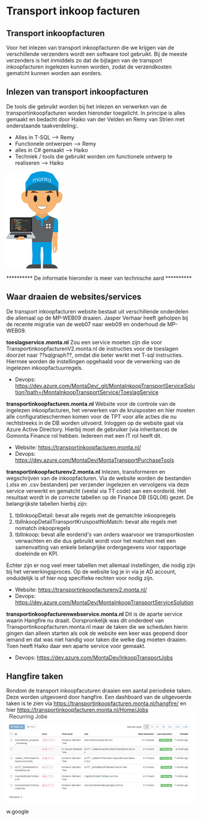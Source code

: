 # Transport inkoop facturen

## Transport inkoopfacturen
Voor het inlezen van transport inkoopfacturen die we krijgen van de verschillende verzenders wordt een software tool gebruikt. Bij de meeste verzenders is het inmiddels zo dat de bijlagen van de transport inkoopfacturen ingelezen kunnen worden, zodat de verzendkosten gematcht kunnen worden aan eorders.

## Inlezen van transport inkoopfacturen
De tools die gebruikt worden bij het inlezen en verwerken van de transportinkoopfacturen worden hieronder toegelicht. In principe is alles gemaakt en bedacht door Haiko van der Velden en Remy van Strien met onderstaande taakverdeling:.

- Alles in T-SQL --> Remy
- Functionele ontwerpen --> Remy
- alles in C# gemaakt --> Haiko
- Techniek / tools die gebruikt worden om functionele ontwerp te realiseren --> Haiko




![Afdeling - IT - man.png](../../../Attachments/Afdeling%20-%20IT%20-%20man-07f21249-e7c6-4c07-bf45-5879591915a2.png)

********** De informatie hieronder is meer van technische aard **********

## Waar draaien de websites/services
De transport inkoopfacturen website bestaat uit verschillende onderdelen die allemaal op de MP-WEB09 draaien. Jasper Verhaar heeft geholpen bij de recente migratie van de web07 naar web09 en onderhoud de MP-WEB09.

**toeslagservice.monta.nl**
Zou een service moeten zijn die voor TransportinkoopfacturenV2.monta.nl de instructies voor de toeslagen doorzet naar ??sqlgraph??, omdat die beter werkt met T-sql instructies. Hiermee worden de instellingen opgehaald voor de verwerking van de ingelezen inkoopfactuurregels.
- Devops: https://dev.azure.com/MontaDev/_git/MontaInkoopTransportServiceSolution?path=/MontaInkoopTransportService/ToeslagService

**transportinkoopfacturen.monta.nl**
Website voor de controle van de ingelezen inkoopfacturen, het verwerken van de kruisposten en hier moeten alle configuratieschermen komen voor de TPT voor alle acties die nu rechtstreeks in de DB worden uitvoerd. Inloggen op de website gaat via Azure Active Directory. Hierbij moet de gebruiker (via inheritance) de Gomonta Finance rol hebben. Iedereen met een IT rol heeft dit.
- Website: https://transportinkoopfacturen.monta.nl/
- Devops: https://dev.azure.com/MontaDev/MontaTransportPurchaseTools

**transportinkoopfacturenv2.monta.nl**
Inlezen, transformeren en wegschrijven van de inkoopfacturen. Via de website worden de bestanden (.xlsx en .csv bestanden) per verzender ingelezen en vervolgens via deze service verwerkt en gematcht (veelal via TT code) aan een eorderid. Het resultaat wordt in de correcte tabellen op de Finance DB (SQL06) gezet. De belangrijkste tabellen hierbij zijn:

1. tblInkoopDetail: bevat alle regels met de gematchte inkoopregels
1. tblInkoopDetailTransportKruispostNoMatch: bevat alle regels met nomatch inkoopregels
1. tblInkoop: bevat alle eorderid's van orders waarvoor we transportkosten verwachten en die dus gebruikt wordt voor het matchen met een samenvatting van enkele belangrijke ordergegevens voor rapportage doeleinde en KPI.

Echter zijn er nog veel meer tabellen met allemaal instellingen, die nodig zijn bij het verwerkingsproces. Op de website log je in via je AD account, onduidelijk is of hier nog specifieke rechten voor nodig zijn.

- Website: https://transportinkoopfacturenv2.monta.nl/
- Devops: https://dev.azure.com/MontaDev/MontaInkoopTransportServiceSolution

**transportinkoopfacturenwebservice.monta.nl**
Dit is de aparte service waarin Hangfire nu draait. Oorspronkelijk was dit onderdeel van Transportinkoopfacturen.monta.nl maar de taken die we schedulen hierin gingen dan alleen starten als ook de website een keer was geopend door iemand en dat was niet handig voor taken die welke dag moeten draaien. Toen heeft Haiko daar een aparte service voor gemaakt.
- Devops: https://dev.azure.com/MontaDev/InkoopTransportJobs

## Hangfire taken
Rondom de transport inkoopfacuturen draaien een aantal periodieke taken. Deze worden uitgevoerd door hangfire. Een dashboard van de uitgevoerde taken is te zien via https://transportinkoopfacturen.monta.nl/hangfire/
en hier https://transportinkoopfacturen.monta.nl/Home/Jobs
![image.png](../../../Attachments/image-89b9129d-65fd-4388-8a68-1cb97964208f.png)




w.google
